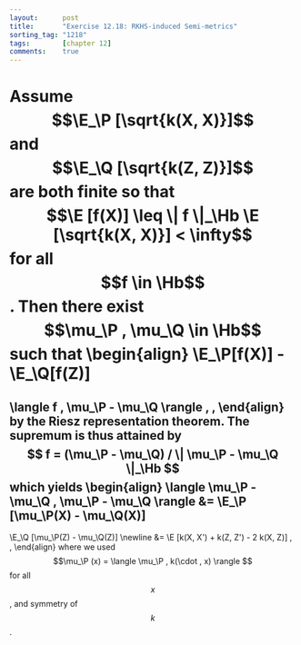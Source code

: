 ```yaml
---
layout:      post
title:       "Exercise 12.18: RKHS-induced Semi-metrics"
sorting_tag: "1218"
tags:        [chapter 12]
comments:    true
---
```


Assume $$\E_\P [\sqrt{k(X, X)}]$$ and $$\E_\Q [\sqrt{k(Z, Z)}]$$ are both finite
so that $$\E [f(X)] \leq \| f \|_\Hb \E [\sqrt{k(X, X)}] < \infty$$ for all
$$f \in \Hb$$.
Then there exist $$\mu_\P , \mu_\Q \in \Hb$$ such that
\begin{align}
  \E\_\P[f(X)] - \E\_\Q[f(Z)]
  =
  \langle f , \mu\_\P - \mu\_\Q \rangle
  \, ,
\end{align}
by the Riesz representation theorem. The supremum is thus attained by
$$ f = (\mu_\P - \mu_\Q) / \| \mu_\P - \mu_\Q \|_\Hb $$ which yields
\begin{align}
  \langle \mu\_\P - \mu\_\Q , \mu\_\P - \mu\_\Q \rangle
  &=
  \E\_\P [\mu\_\P(X) -  \mu\_\Q(X)]
  -
  \E\_\Q [\mu\_\P(Z) -  \mu\_\Q(Z)]
  \newline
  &=
  \E [k(X, X') + k(Z, Z') - 2 k(X, Z)]
  \, ,
\end{align}
where we used $$\mu_\P (x) = \langle \mu_\P , k(\cdot , x) \rangle $$ for all
$$x$$, and symmetry of $$k$$.
